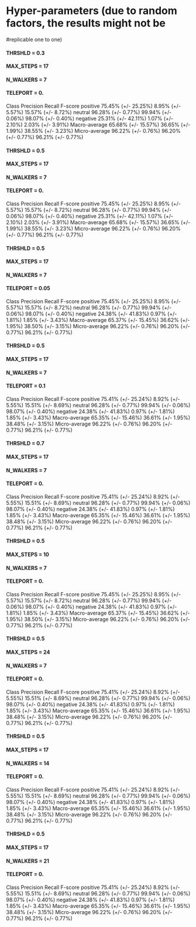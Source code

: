# Hyper-parameters (due to random factors, the results might not be
#replicable one to one)

#### THRSHLD = 0.3
#### MAX_STEPS = 17
#### N_WALKERS = 7
#### TELEPORT = 0.
Class                     Precision              Recall                 F-score
positive           75.45% (+/- 25.25%)     8.95% (+/-  5.57%)    15.57% (+/-  8.72%)
neutral            96.28% (+/-  0.77%)    99.94% (+/-  0.06%)    98.07% (+/-  0.40%)
negative           25.31% (+/- 42.11%)     1.07% (+/-  2.10%)     2.03% (+/-  3.91%)
Macro-average      65.68% (+/- 15.57%)    36.65% (+/-  1.99%)    38.55% (+/-  3.23%)
Micro-average      96.22% (+/-  0.76%)    96.20% (+/-  0.77%)    96.21% (+/-  0.77%)


#### THRSHLD = 0.5
#### MAX_STEPS = 17
#### N_WALKERS = 7
#### TELEPORT = 0.
Class                     Precision              Recall                 F-score
positive           75.45% (+/- 25.25%)     8.95% (+/-  5.57%)    15.57% (+/-  8.72%)
neutral            96.28% (+/-  0.77%)    99.94% (+/-  0.06%)    98.07% (+/-  0.40%)
negative           25.31% (+/- 42.11%)     1.07% (+/-  2.10%)     2.03% (+/-  3.91%)
Macro-average      65.68% (+/- 15.57%)    36.65% (+/-  1.99%)    38.55% (+/-  3.23%)
Micro-average      96.22% (+/-  0.76%)    96.20% (+/-  0.77%)    96.21% (+/-  0.77%)

#### THRSHLD = 0.5
#### MAX_STEPS = 17
#### N_WALKERS = 7
#### TELEPORT = 0.05
Class                     Precision              Recall                 F-score
positive           75.45% (+/- 25.25%)     8.95% (+/-  5.57%)    15.57% (+/-  8.72%)
neutral            96.28% (+/-  0.77%)    99.94% (+/-  0.06%)    98.07% (+/-  0.40%)
negative           24.38% (+/- 41.83%)     0.97% (+/-  1.81%)     1.85% (+/-  3.43%)
Macro-average      65.37% (+/- 15.45%)    36.62% (+/-  1.95%)    38.50% (+/-  3.15%)
Micro-average      96.22% (+/-  0.76%)    96.20% (+/-  0.77%)    96.21% (+/-  0.77%)

#### THRSHLD = 0.5
#### MAX_STEPS = 17
#### N_WALKERS = 7
#### TELEPORT = 0.1
Class                     Precision              Recall                 F-score
positive           75.41% (+/- 25.24%)     8.92% (+/-  5.55%)    15.51% (+/-  8.69%)
neutral            96.28% (+/-  0.77%)    99.94% (+/-  0.06%)    98.07% (+/-  0.40%)
negative           24.38% (+/- 41.83%)     0.97% (+/-  1.81%)     1.85% (+/-  3.43%)
Macro-average      65.35% (+/- 15.46%)    36.61% (+/-  1.95%)    38.48% (+/-  3.15%)
Micro-average      96.22% (+/-  0.76%)    96.20% (+/-  0.77%)    96.21% (+/-  0.77%)

#### THRSHLD = 0.7
#### MAX_STEPS = 17
#### N_WALKERS = 7
#### TELEPORT = 0.
Class                     Precision              Recall                 F-score
positive           75.41% (+/- 25.24%)     8.92% (+/-  5.55%)    15.51% (+/-  8.69%)
neutral            96.28% (+/-  0.77%)    99.94% (+/-  0.06%)    98.07% (+/-  0.40%)
negative           24.38% (+/- 41.83%)     0.97% (+/-  1.81%)     1.85% (+/-  3.43%)
Macro-average      65.35% (+/- 15.46%)    36.61% (+/-  1.95%)    38.48% (+/-  3.15%)
Micro-average      96.22% (+/-  0.76%)    96.20% (+/-  0.77%)    96.21% (+/-  0.77%)

#### THRSHLD = 0.5
#### MAX_STEPS = 10
#### N_WALKERS = 7
#### TELEPORT = 0.
Class                     Precision              Recall                 F-score
positive           75.45% (+/- 25.25%)     8.95% (+/-  5.57%)    15.57% (+/-  8.72%)
neutral            96.28% (+/-  0.77%)    99.94% (+/-  0.06%)    98.07% (+/-  0.40%)
negative           24.38% (+/- 41.83%)     0.97% (+/-  1.81%)     1.85% (+/-  3.43%)
Macro-average      65.37% (+/- 15.45%)    36.62% (+/-  1.95%)    38.50% (+/-  3.15%)
Micro-average      96.22% (+/-  0.76%)    96.20% (+/-  0.77%)    96.21% (+/-  0.77%)

#### THRSHLD = 0.5
#### MAX_STEPS = 24
#### N_WALKERS = 7
#### TELEPORT = 0.
Class                     Precision              Recall                 F-score
positive           75.41% (+/- 25.24%)     8.92% (+/-  5.55%)    15.51% (+/-  8.69%)
neutral            96.28% (+/-  0.77%)    99.94% (+/-  0.06%)    98.07% (+/-  0.40%)
negative           24.38% (+/- 41.83%)     0.97% (+/-  1.81%)     1.85% (+/-  3.43%)
Macro-average      65.35% (+/- 15.46%)    36.61% (+/-  1.95%)    38.48% (+/-  3.15%)
Micro-average      96.22% (+/-  0.76%)    96.20% (+/-  0.77%)    96.21% (+/-  0.77%)

#### THRSHLD = 0.5
#### MAX_STEPS = 17
#### N_WALKERS = 14
#### TELEPORT = 0.
Class                     Precision              Recall                 F-score
positive           75.41% (+/- 25.24%)     8.92% (+/-  5.55%)    15.51% (+/-  8.69%)
neutral            96.28% (+/-  0.77%)    99.94% (+/-  0.06%)    98.07% (+/-  0.40%)
negative           24.38% (+/- 41.83%)     0.97% (+/-  1.81%)     1.85% (+/-  3.43%)
Macro-average      65.35% (+/- 15.46%)    36.61% (+/-  1.95%)    38.48% (+/-  3.15%)
Micro-average      96.22% (+/-  0.76%)    96.20% (+/-  0.77%)    96.21% (+/-  0.77%)

#### THRSHLD = 0.5
#### MAX_STEPS = 17
#### N_WALKERS = 21
#### TELEPORT = 0.
Class                     Precision              Recall                 F-score
positive           75.41% (+/- 25.24%)     8.92% (+/-  5.55%)    15.51% (+/-  8.69%)
neutral            96.28% (+/-  0.77%)    99.94% (+/-  0.06%)    98.07% (+/-  0.40%)
negative           24.38% (+/- 41.83%)     0.97% (+/-  1.81%)     1.85% (+/-  3.43%)
Macro-average      65.35% (+/- 15.46%)    36.61% (+/-  1.95%)    38.48% (+/-  3.15%)
Micro-average      96.22% (+/-  0.76%)    96.20% (+/-  0.77%)    96.21% (+/-  0.77%)
